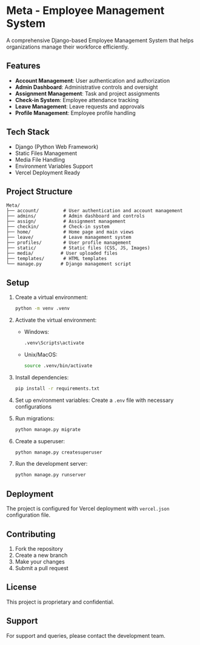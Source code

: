 # Meta - Employee Management System

A comprehensive Django-based Employee Management System that helps organizations manage their workforce efficiently.

## Features

- **Account Management**: User authentication and authorization
- **Admin Dashboard**: Administrative controls and oversight
- **Assignment Management**: Task and project assignments
- **Check-in System**: Employee attendance tracking
- **Leave Management**: Leave requests and approvals
- **Profile Management**: Employee profile handling

## Tech Stack

- Django (Python Web Framework)
- Static Files Management
- Media File Handling
- Environment Variables Support
- Vercel Deployment Ready

## Project Structure

```
Meta/
├── account/         # User authentication and account management
├── admins/          # Admin dashboard and controls
├── assign/          # Assignment management
├── checkin/         # Check-in system
├── home/            # Home page and main views
├── leave/           # Leave management system
├── profiles/        # User profile management
├── static/          # Static files (CSS, JS, Images)
├── media/          # User uploaded files
├── templates/       # HTML templates
└── manage.py       # Django management script
```

## Setup

1. Create a virtual environment:
   ```bash
   python -m venv .venv
   ```

2. Activate the virtual environment:
   - Windows:
     ```bash
     .venv\Scripts\activate
     ```
   - Unix/MacOS:
     ```bash
     source .venv/bin/activate
     ```

3. Install dependencies:
   ```bash
   pip install -r requirements.txt
   ```

4. Set up environment variables:
   Create a `.env` file with necessary configurations

5. Run migrations:
   ```bash
   python manage.py migrate
   ```

6. Create a superuser:
   ```bash
   python manage.py createsuperuser
   ```

7. Run the development server:
   ```bash
   python manage.py runserver
   ```

## Deployment

The project is configured for Vercel deployment with `vercel.json` configuration file.

## Contributing

1. Fork the repository
2. Create a new branch
3. Make your changes
4. Submit a pull request

## License

This project is proprietary and confidential.

## Support

For support and queries, please contact the development team.
